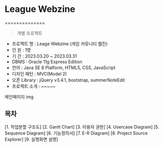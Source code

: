 # League Webzine

==============
> 개별 프로젝트

- 프로젝트 명 : Leage Webzine (게임 커뮤니티 웹진)
- 인 원 : 1명
- 기 간 : 2023.03.20 ~ 2023.03.31
- DBMS : Oracle 11g Express Edition
- 언어 : Java SE 8 Platform, HTML5, CSS, JavaScript
- 디자인 패턴 : MVC(Model 2)
- 오픈 Library : jQuery v3.4.1, bootstrap, summerNoteEdit
- 프로젝트 소개 : ~~~~~ <br>

메인페이지 img

## 목차
[1. 작업분할 구조도]
[2. Gantt Chart]
[3. 이용자 권한]
[4. Usercase Diagram]
[5. Sequence Diagram]
[6. 기능정의서]
[7. E-R Diagram]
[8. Project Source Explorer]
[9. 실행화면 설명]